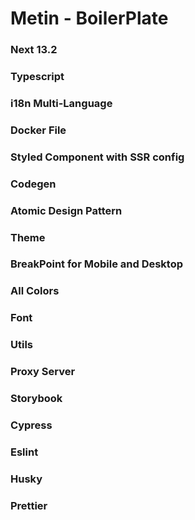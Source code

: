 # Metin - BoilerPlate

### Next 13.2
### Typescript
### i18n Multi-Language
### Docker File
### Styled Component with SSR config
### Codegen
### Atomic Design Pattern
### Theme
### BreakPoint for Mobile and Desktop
### All Colors
### Font
### Utils
### Proxy Server
### Storybook
### Cypress
### Eslint
### Husky
### Prettier
